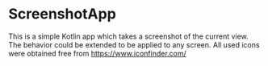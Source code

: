 # ScreenshotApp
This is a simple Kotlin app which takes a screenshot of the current view. The behavior could be extended to be applied to 
any screen. All used icons were obtained free from https://www.iconfinder.com/

